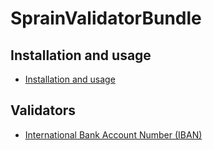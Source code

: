 SprainValidatorBundle
=====================

## Installation and usage

* [Installation and usage](installation.md)


## Validators

* [International Bank Account Number (IBAN)](validators/iban.md)